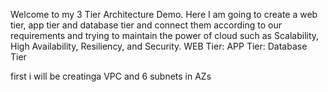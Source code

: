 Welcome to my 3 Tier Architecture Demo.
Here I am going to create a web tier, app tier and database tier and connect them according to our requirements and trying to maintain the power of cloud such as Scalability, High Availability, Resiliency, and Security. 
WEB Tier:
APP Tier:
Database Tier

first i will be creatinga VPC and 6 subnets in AZs 